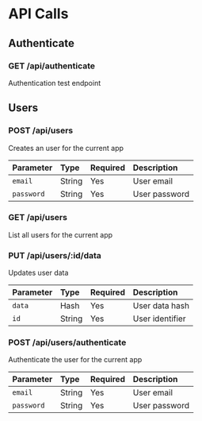 
# API Calls

## Authenticate
### GET /api/authenticate

Authentication test endpoint


## Users
### POST /api/users

Creates an user for the current app

Parameter | Type | Required | Description
:---------|:-----|:---------|:-----------
`email` | String | Yes | User email
`password` | String | Yes | User password


### GET /api/users

List all users for the current app


### PUT /api/users/:id/data

Updates user data

Parameter | Type | Required | Description
:---------|:-----|:---------|:-----------
`data` | Hash | Yes | User data hash
`id` | String | Yes | User identifier


### POST /api/users/authenticate

Authenticate the user for the current app

Parameter | Type | Required | Description
:---------|:-----|:---------|:-----------
`email` | String | Yes | User email
`password` | String | Yes | User password


